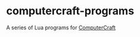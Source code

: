 # computercraft-programs

A series of Lua programs for [ComputerCraft](http://www.computercraft.info/)
